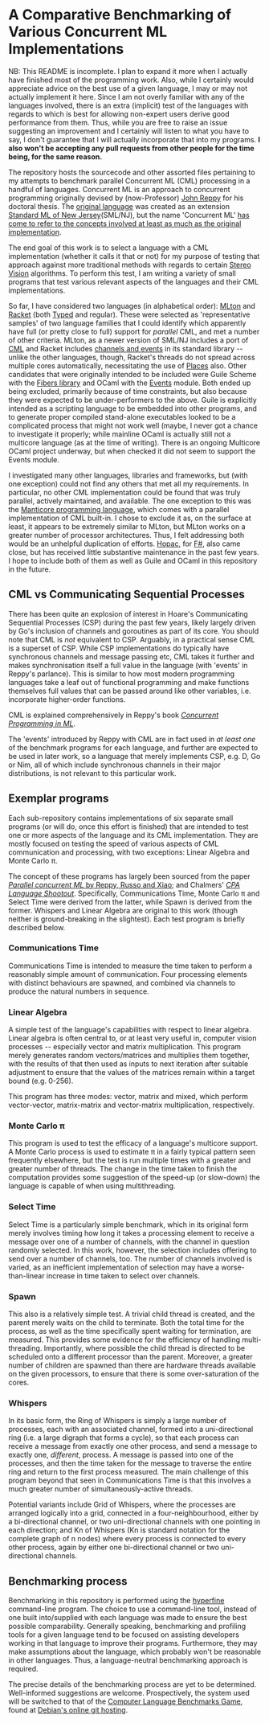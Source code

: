 # A Comparative Benchmarking of Various Concurrent ML Implementations

NB:  This README is incomplete.  I plan to expand it more when I actually have finished most of the programming work.  Also, while I certainly would appreciate advice on the best use of a given language, I may or may not actually implement it here.  Since I am not overly familiar with any of the languages involved, there is an extra (implicit) test of the languages with regards to which is best for allowing non-expert users derive good performance from them.  Thus, while you are free to raise an issue suggesting an improvement and I certainly will listen to what you have to say, I don't guarantee that I will actually incorporate that into my programs.  **I also won't be accepting any pull requests from other people for the time being, for the same reason.**

The repository hosts the sourcecode and other assorted files pertaining to my attempts to benchmark parallel Concurrent ML (CML) processing in a handful of languages.  Concurrent ML is an approach to concurrent programming originally devised by (now-Professor) [John Reppy](https://www.cs.uchicago.edu/people/profile/john-h-reppy/) for his doctoral thesis.  The [original language](http://cml.cs.uchicago.edu/) was created as an extension [Standard ML of New Jersey](https://www.smlnj.org/)(SML/NJ), but the name 'Concurrent ML' [has come to refer to the concepts involved at least as much as the original implementation](https://medium.com/@asolove/concurrent-ml-has-a-branding-problem-ce0286eab598).

The end goal of this work is to select a language with a CML implementation (whether it calls it that or not) for my purpose of testing that approach against more traditional methods with regards to certain [Stereo Vision](https://en.wikipedia.org/wiki/Computer_stereo_vision) algorithms.  To perform this test, I am writing a variety of small programs that test various relevant aspects of the languages and their CML implementations.

So far, I have considered two languages (in alphabetical order):  [MLton](http://www.mlton.org/Home) and [Racket](https://racket-lang.org/) (both [Typed](https://docs.racket-lang.org/ts-reference/index.html) and regular).  These were selected as 'representative samples' of two language families that I could identify which apparently have full (or pretty close to full) support for *parallel* CML, and met a number of other criteria.  MLton, as a newer version of SML/NJ includes a port of [CML](http://www.mlton.org/ConcurrentML)  and Racket includes [channels and events](https://docs.racket-lang.org/guide/concurrency.html) in its standard library -- unlike the other languages, though, Racket's threads do not spread across multiple cores automatically, necessitating the use of [Places](https://docs.racket-lang.org/guide/parallelism.html#%28tech._place%29) also.  Other candidates that were originally intended to be included were Guile Scheme with the [Fibers library](https://github.com/wingo/fibers) and OCaml with the [Events](https://ocaml.org/releases/4.10/htmlman/libref/Event.html) module.  Both ended up being excluded, primarily because of time constraints, but also because they were expected to be under-performers to the above.  Guile is explicitly intended as a scripting language to be embedded into other programs, and to generate proper compiled stand-alone executables looked to be a complicated process that might not work well (maybe, I never got a chance to investigate it properly; while mainline OCaml is actually still not a multicore language (as at the time of writing).  There is an ongoing Multicore OCaml project underway, but when checked it did not seem to support the Events module.

I investigated many other languages, libraries and frameworks, but (with one exception) could not find any others that met all my requirements.  In particular, no other CML implementation could be found that was truly parallel, actively maintained, and available.  The one exception to this was the [Manticore programming language](https://www.cs.rit.edu/~mtf/manticore/), which comes with a parallel implementation of CML built-in.  I chose to exclude it as, on the surface at least, it appears to be extremely similar to MLton, but MLton works on a greater number of processor architectures.  Thus, I felt addressing both would be an unhelpful duplication of efforts.  [Hopac](https://github.com/Hopac/Hopac), for [F#](https://fsharp.org/), also came close, but has received little substantive maintenance in the past few years.  I hope to include both of them as well as Guile and OCaml in this repository in the future.

## CML vs Communicating Sequential Processes

There has been quite an explosion of interest in Hoare's Communicating Sequential Processes (CSP) during the past few years, likely largely driven by Go's inclusion of channels and goroutines as part of its core.  You should note that CML is *not* equivalent to CSP.  Arguably, in a practical sense CML is a superset of CSP.  While CSP implementations do typically have synchronous channels and message passing etc, CML takes it further and makes synchronisation itself a full value in the language (with 'events' in Reppy's parlance).  This is similar to how most modern programming languages take a leaf out of functional programming and make functions themselves full values that can be passed around like other variables, i.e. incorporate higher-order functions.

CML is explained comprehensively in Reppy's book [*Concurrent Programming in ML*](https://www.worldcat.org/title/concurrent-programming-in-ml/oclc/444440035?referer=di&ht=edition).

The 'events' introduced by Reppy with CML are in fact used in *at least one* of the benchmark programs for each language, and further are expected to be used in later work, so a language that merely implements CSP, e.g. D, Go or Nim, all of which include synchronous channels in their major distributions, is not relevant to this particular work.

## Exemplar programs

Each sub-repository contains implementations of six separate small programs (or will do, once this effort is finished) that are intended to test one or more aspects of the language and its CML implementation.  They are mostly focused on testing the speed of various aspects of CML communication and processing, with two exceptions:  Linear Algebra and Monte Carlo π.

The concept of these programs has largely been sourced from the paper [*Parallel concurrent ML* by Reppy, Russo and Xiao](https://doi.org/10.1145/1596550.1596588); and Chalmers' [*CPA Language Shootout*](https://github.com/kevin-chalmers/cpa-lang-shootout).  Specifically, Communications Time, Monte Carlo π and Select Time were derived from the latter, while Spawn is derived from the former.  Whispers and Linear Algebra are original to this work (though neither is ground-breaking in the slightest).  Each test program is briefly described below.

### Communications Time

Communications Time is intended to measure the time taken to perform a reasonably simple amount of communication.  Four processing elements with distinct behaviours are spawned, and combined via channels to produce the natural numbers in sequence.

### Linear Algebra

A simple test of the language's capabilities with respect to linear algebra.  Linear algebra is often central to, or at least very useful in, computer vision processes -- especially vector and matrix multiplication.  This program merely generates random vectors/matrices and multiplies them together, with the results of that then used as inputs to next iteration after suitable adjustment to ensure that the values of the matrices remain within a target bound (e.g. 0-256).

This program has three modes:  vector, matrix and mixed, which perform vector-vector, matrix-matrix and vector-matrix multiplication, respectively.

### Monte Carlo π

This program is used to test the efficacy of a language's multicore support.  A Monte Carlo process is used to estimate π in a fairly typical pattern seen frequently elsewhere, but the test is run multiple times with a greater and greater number of threads.  The change in the time taken to finish the computation provides some suggestion of the speed-up (or slow-down) the language is capable of when using multithreading.

### Select Time

Select Time is a particularly simple benchmark, which in its original form merely involves timing how long it takes a processing element to receive a message over one of a number of channels, with the channel in question randomly selected.  In this work, however, the selection includes offering to send over a number of channels, too.  The number of channels involved is varied, as an inefficient implementation of selection may have a worse-than-linear increase in time taken to select over channels.

### Spawn

This also is a relatively simple test.  A trivial child thread is created, and the parent merely waits on the child to terminate.  Both the total time for the process, as well as the time specifically spent waiting for termination, are measured.  This provides some evidence for the efficiency of handling multi-threading.  Importantly, where possible the child thread is directed to be scheduled onto a different processor than the parent.  Moreover, a greater number of children are spawned than there are hardware threads available on the given processors, to ensure that there is some over-saturation of the cores.

### Whispers

In its basic form, the Ring of Whispers is simply a large number of processes, each with an associated channel, formed into a uni-directional ring (i.e. a large digraph that forms a cycle), so that each process can receive a message from exactly one other process, and send a message to exactly one, *different*, process.  A message is passed into one of the processes, and then the time taken for the message to traverse the entire ring and return to the first process measured.  The main challenge of this program beyond that seen in Communications Time is that this involves a much greater number of simultaneously-active threads.

Potential variants include Grid of Whispers, where the processes are arranged logically into a grid, connected in a four-neighbourhood, either by a bi-directional channel, or two uni-directional channels with one pointing in each direction;  and Kn of Whispers (Kn is standard notation for the complete graph of n nodes) where every process is connected to every other process, again by either one bi-directional channel or two uni-directional channels.

## Benchmarking process

Benchmarking in this repository is performed using the [hyperfine](https://github.com/sharkdp/hyperfine) command-line program.  The choice to use a command-line tool, instead of one built into/supplied with each language was made to ensure the best possible comparability.  Generally speaking, benchmarking and profiling tools for a given language tend to be focused on assisting developers working in that language to improve their programs.  Furthermore, they may make assumptions about the language, which probably won't be reasonable in other languages.  Thus, a language-neutral benchmarking approach is required.

The precise details of the benchmarking process are yet to be determined.  Well-informed suggestions are welcome.  Prospectively, the system used will be switched to that of the [Computer Language Benchmarks Game](https://benchmarksgame-team.pages.debian.net/benchmarksgame/), found at [Debian's online git hosting](https://salsa.debian.org/benchmarksgame-team/benchmarksgame).
